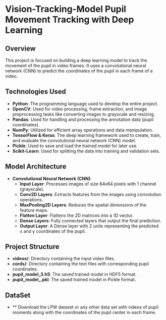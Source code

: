 # Vision-Tracking-Model Pupil Movement Tracking with Deep Learning

## Overview
This project is focused on building a deep learning model to track the movement of the pupil in video frames. It uses a convolutional neural network (CNN) to predict the coordinates of the pupil in each frame of a video.

## Technologies Used
- **Python**: The programming language used to develop the entire project.
- **OpenCV**: Used for video processing, frame extraction, and image preprocessing tasks like converting images to grayscale and resizing.
- **Pandas**: Used for handling and processing the annotation data (pupil coordinates).
- **NumPy**: Utilized for efficient array operations and data manipulation.
- **TensorFlow & Keras**: The deep learning framework used to create, train, and evaluate the convolutional neural network (CNN) model.
- **Pickle**: Used to save and load the trained model for later use.
- **Scikit-Learn**: Used for splitting the data into training and validation sets.

## Model Architecture
- **Convolutional Neural Network (CNN)**:
  - **Input Layer**: Processes images of size 64x64 pixels with 1 channel (grayscale).
  - **Conv2D Layers**: Extracts features from the images using convolution operations.
  - **MaxPooling2D Layers**: Reduces the spatial dimensions of the feature maps.
  - **Flatten Layer**: Flattens the 2D matrices into a 1D vector.
  - **Dense Layers**: Fully connected layers that output the final prediction.
  - **Output Layer**: A Dense layer with 2 units representing the predicted x and y coordinates of the pupil.

## Project Structure
- **videos/**: Directory containing the input video files.
- **cords/**: Directory containing the text files with corresponding pupil coordinates.
- **pupil_model_3.h5**: The saved trained model in HDF5 format.
- **pupil_model_.pkl**: The saved trained model in Pickle format.

## DataSet
- ** Download the LPW dataset or any other data set with videos of pupil moments along with the coordinates of the pupil center in each frame.

